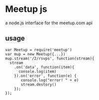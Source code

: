 # Meetup js

a node.js interface for the meetup.com api


## usage

    var Meetup = require('meetup')
    var mup = new Meetup({...})
    mup.stream('/2/rsvps', function(stream){
      stream
        .on('data', function(item){
          console.log(item)
        }).on('error', function(e) {
           console.log("error! " + e)
           stream.destory()
        });
    });    
